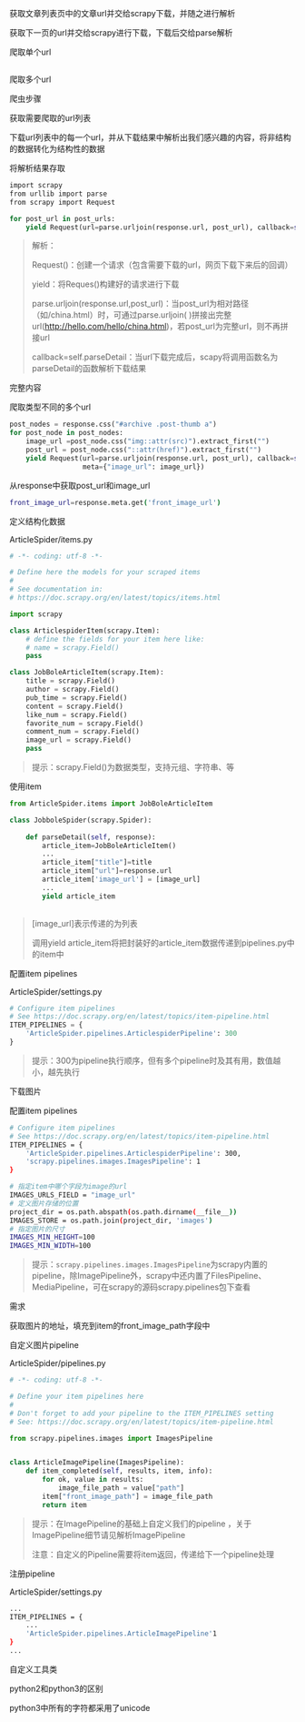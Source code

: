 获取文章列表页中的文章url并交给scrapy下载，并随之进行解析

获取下一页的url并交给scrapy进行下载，下载后交给parse解析



爬取单个url

```bash

```



爬取多个url



爬虫步骤

获取需要爬取的url列表

下载url列表中的每一个url，并从下载结果中解析出我们感兴趣的内容，将非结构的数据转化为结构性的数据

将解析结果存取



```bash
import scrapy
from urllib import parse
from scrapy import Request
```



```python
for post_url in post_urls:
    yield Request(url=parse.urljoin(response.url, post_url), callback=self.parseDetail)
```

> 解析：
>
> Request()：创建一个请求（包含需要下载的url，网页下载下来后的回调）
>
> yield：将Reques()构建好的请求进行下载
>
> parse.urljoin(response.url,post_url)：当post_url为相对路径（如/china.html）时，可通过parse.urljoin( )拼接出完整url(http://hello.com/hello/china.html)，若post_url为完整url，则不再拼接url
>
> callback=self.parseDetail：当url下载完成后，scapy将调用函数名为parseDetail的函数解析下载结果





完整内容



爬取类型不同的多个url

```python
post_nodes = response.css("#archive .post-thumb a")
for post_node in post_nodes:
    image_url =post_node.css("img::attr(src)").extract_first("")
    post_url = post_node.css("::attr(href)").extract_first("")
    yield Request(url=parse.urljoin(response.url, post_url), callback=self.parseDetail,
                  meta={"image_url": image_url})
```

从response中获取post_url和image_url

```bash
front_image_url=response.meta.get('front_image_url')
```





定义结构化数据

ArticleSpider/items.py

```python
# -*- coding: utf-8 -*-

# Define here the models for your scraped items
#
# See documentation in:
# https://doc.scrapy.org/en/latest/topics/items.html

import scrapy

class ArticlespiderItem(scrapy.Item):
    # define the fields for your item here like:
    # name = scrapy.Field()
    pass

class JobBoleArticleItem(scrapy.Item):
    title = scrapy.Field()
    author = scrapy.Field()
    pub_time = scrapy.Field()
    content = scrapy.Field()
    like_num = scrapy.Field()
    favorite_num = scrapy.Field()
    comment_num = scrapy.Field()
    image_url = scrapy.Field()
    pass
```

> 提示：scrapy.Field()为数据类型，支持元组、字符串、等



使用item

```python
from ArticleSpider.items import JobBoleArticleItem

class JobboleSpider(scrapy.Spider):
    
    def parseDetail(self, response):
        article_item=JobBoleArticleItem()
        ...
        article_item["title"]=title
        article_item["url"]=response.url
        article_item['image_url'] = [image_url]
        ...
        yield article_item
        
```

> [image_url]表示传递的为列表
>
> 调用yield article_item将把封装好的article_item数据传递到pipelines.py中的item中



配置item pipelines

ArticleSpider/settings.py

```python
# Configure item pipelines
# See https://doc.scrapy.org/en/latest/topics/item-pipeline.html
ITEM_PIPELINES = {
    'ArticleSpider.pipelines.ArticlespiderPipeline': 300
}
```

> 提示：300为pipeline执行顺序，但有多个pipeline时及其有用，数值越小，越先执行



下载图片

配置item pipelines

```bash
# Configure item pipelines
# See https://doc.scrapy.org/en/latest/topics/item-pipeline.html
ITEM_PIPELINES = {
    'ArticleSpider.pipelines.ArticlespiderPipeline': 300,
    'scrapy.pipelines.images.ImagesPipeline': 1
}

# 指定item中哪个字段为image的url
IMAGES_URLS_FIELD = "image_url" 
# 定义图片存储的位置
project_dir = os.path.abspath(os.path.dirname(__file__))
IMAGES_STORE = os.path.join(project_dir, 'images')
# 指定图片的尺寸
IMAGES_MIN_HEIGHT=100
IMAGES_MIN_WIDTH=100
```

> 提示：`scrapy.pipelines.images.ImagesPipeline`为scrapy内置的pipeline，除ImagePipeline外，scrapy中还内置了FilesPipeline、MediaPipeline，可在scrapy的源码scrapy.pipelines包下查看







需求

获取图片的地址，填充到item的front_image_path字段中



自定义图片pipeline

ArticleSpider/pipelines.py

```python
# -*- coding: utf-8 -*-

# Define your item pipelines here
#
# Don't forget to add your pipeline to the ITEM_PIPELINES setting
# See: https://doc.scrapy.org/en/latest/topics/item-pipeline.html

from scrapy.pipelines.images import ImagesPipeline


class ArticleImagePipeline(ImagesPipeline):
    def item_completed(self, results, item, info):
        for ok, value in results:
            image_file_path = value["path"]
        item["front_image_path"] = image_file_path
        return item

```

> 提示：在ImagePipeline的基础上自定义我们的pipeline ，关于ImagePipeline细节请见解析ImagePipeline
>
> 注意：自定义的Pipeline需要将item返回，传递给下一个pipeline处理



注册pipeline

ArticleSpider/settings.py

```bash
...
ITEM_PIPELINES = {
	...
    'ArticleSpider.pipelines.ArticleImagePipeline'1
}
...
```







自定义工具类





python2和python3的区别

python3中所有的字符都采用了unicode

